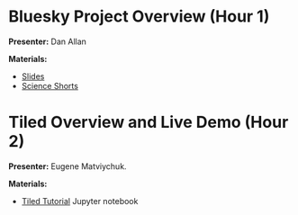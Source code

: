 # Bluesky Project Overview (Hour 1)

**Presenter:** Dan Allan

**Materials:**
- [Slides](https://brookhavenlab-my.sharepoint.com/:p:/g/personal/dallan_bnl_gov/EcKdUTFMeABDmIhwbctCiIIBQQox4tTuxx3d89LW8RFydA?e=5EEnaS)
- [Science Shorts](https://www.bnl.gov/video/index.php?v=939)

# Tiled Overview and Live Demo (Hour 2)

**Presenter:** Eugene Matviychuk.

**Materials:**
- [Tiled Tutorial](tiled_tutorial.ipynb) Jupyter notebook
